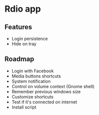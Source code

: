 # Rdio app

## Features

- Login persistence
- Hide on tray

## Roadmap

- Login with Facebook
- Media buttons shortcuts
- System notification
- Control on volume context (Gnome shell)
- Remember previous windows size
- Customize shortcuts
- Test if it's connected on internet
- Install script
